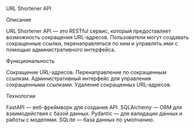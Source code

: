 URL Shortener API

Описание

URL Shortener API — это RESTful сервис, который предоставляет возможность сокращения URL-адресов. Пользователи могут создавать сокращенные ссылки, перенаправляться по ним и управлять ими с помощью административного интерфейса.

Функциональность

Сокращение URL-адресов.
Перенаправление по сокращенным ссылкам.
Административный интерфейс для управления сокращенными ссылками.
Удаление сокращенных URL-адресов.

Технологии

FastAPI — веб-фреймворк для создания API.
SQLAlchemy — ORM для взаимодействия с базой данных.
Pydantic — для валидации данных и работы с моделями.
SQLite — база данных по умолчанию.

